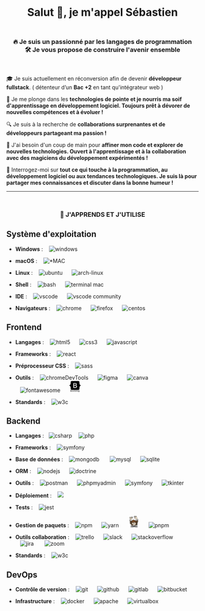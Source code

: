 

<h1 align="center" style="margin:50px 0;">Salut 👋, je m'appel Sébastien</h1>
<h3 align="center" style="margin:50px 0;">🔥  Je suis un passionné par les langages de programmation <br> 🛠️ Je vous propose de construire l'avenir ensemble</h3>

🎓 Je suis actuellement en réconversion afin de devenir **développeur fullstack**. ( détenteur d’un **Bac +2** en tant qu'intégrateur web )

🚀 Je me plonge dans les **technologies de pointe et je nourris ma soif d'apprentissage en développement logiciel. Toujours prêt à dévorer de nouvelles compétences et à évoluer !**

🔍 Je suis à la recherche de **collaborations surprenantes et de développeurs partageant ma passion !**

🙏 J'ai besoin d'un coup de main pour **affiner mon code et explorer de nouvelles technologies. Ouvert à l'apprentissage et à la collaboration avec des magiciens du développement expérimentés !**

💬 Interrogez-moi sur **tout ce qui touche à la programmation, au développement logiciel ou aux tendances technologiques. Je suis là pour partager mes connaissances et discuter dans la bonne humeur !**

---


<h3 align="center" style="margin: 50px 0 25px; text-transform: uppercase">💼 J'apprends et j'utilise</h3>

## Système d'exploitation

- **Windows** : <img src="https://www.vectorlogo.zone/logos/microsoft/microsoft-icon.svg" alt="windows" style="padding: 0 12px" height="30">
- **macOS** : <img src="https://www.vectorlogo.zone/logos/apple/apple-icon.svg" alt="*MAC" style="padding: 0 12px" height="30"/>
- **Linux** : <img src="https://www.vectorlogo.zone/logos/ubuntu/ubuntu-icon.svg" alt="ubuntu" style="padding: 0 12px" height="30"/><img src="https://www.vectorlogo.zone/logos/archlinux/archlinux-icon.svg" alt="arch-linux" style="padding: 0 12px" height="30"/>

- **Shell** : <img src="https://www.vectorlogo.zone/logos/gnu_bash/gnu_bash-icon.svg" alt="bash" style="padding: 0 12px" height="30"/><img src="https://zonetuto.fr/wp-content/uploads/2022/12/zsh-terminal-macos-logo.jpg" alt="terminal mac" style="padding: 0 12px" height="30"/>
- **IDE** : <img src="https://upload.wikimedia.org/wikipedia/commons/thumb/9/9a/Visual_Studio_Code_1.35_icon.svg/800px-Visual_Studio_Code_1.35_icon.svg.png" alt="vscode" style="padding: 0 12px" height="30"/><img src="https://upload.wikimedia.org/wikipedia/commons/thumb/5/59/Visual_Studio_Icon_2019.svg/1200px-Visual_Studio_Icon_2019.svg.png" alt="vscode community" style="padding: 0 12px" height="30"/>
- **Navigateurs** : <img src="https://www.vectorlogo.zone/logos/google_chrome/google_chrome-icon.svg" alt="chrome" style="padding: 0 12px" height="30"/><img src="https://www.vectorlogo.zone/logos/firefox/firefox-icon.svg" alt="firefox" style="padding: 0 12px" height="30"/><img src="https://www.vectorlogo.zone/logos/brave/brave-icon.svg" alt="centos" style="padding: 0 12px" height="30"/>

## Frontend

- **Langages** : <img src="https://www.vectorlogo.zone/logos/w3_html5/w3_html5-icon.svg" alt="html5" style="padding: 0 12px" height="30"/><img src="https://www.vectorlogo.zone/logos/w3_css/w3_css-icon.svg" alt="css3" style="padding: 0 12px" height="30"/><img src="https://upload.vectorlogo.zone/logos/javascript/images/239ec8a4-163e-4792-83b6-3f6d96911757.svg" alt="javascript" style="padding: 0 12px" height="30"/>

- **Frameworks** : <img src="https://www.vectorlogo.zone/logos/reactjs/reactjs-icon.svg" alt="react" style="padding: 0 12px" height="30"/>

- **Préprocesseur CSS** : <img src="https://www.vectorlogo.zone/logos/sass-lang/sass-lang-icon.svg" alt="sass" style="padding: 0 12px" height="30"/>

- **Outils** : <img src="https://static-00.iconduck.com/assets.00/chrome-devtools-icon-512x512-8iaxdppx.png" alt="chromeDevTools" style="padding: 0 12px" height="30"/><img src="https://www.vectorlogo.zone/logos/figma/figma-icon.svg" alt="figma" style="padding: 0 12px" height="30"/><img src="https://www.vectorlogo.zone/logos/canva/canva-ar21.svg" alt="canva" style="padding: 0 12px" height="30"/><img src="https://www.vectorlogo.zone/logos/font-awesome/font-awesome-ar21.svg" alt="fontawesome" style="padding: 0 12px" height="30"/><img src="https://raw.githubusercontent.com/devicons/devicon/master/icons/bootstrap/bootstrap-plain-wordmark.svg" alt="bootstrap" style="padding: 0 12px" height="30"/>

- **Standards** : <img src="https://www.vectorlogo.zone/logos/w3c/w3c-ar21.svg" alt="w3c" style="padding: 0 12px" height="30"/>

## Backend

- **Langages** :<img src="https://brandeps.com/logo-download/C/C-Sharp-logo-vector-01.svg" alt="csharp" style="padding: 0 12px" height="30"/><img src="https://www.horus.ch/wp-content/uploads/2020/12/php8.png" alt="php" style="padding: 0 5px 0" height="30"/>
- **Frameworks** : <img src="https://www.vectorlogo.zone/logos/symfony/symfony-icon.svg" alt="symfony" style="padding: 0 12px" height="30"/>

- **Base de données** : <img src="https://www.vectorlogo.zone/logos/mongodb/mongodb-icon.svg" alt="mongodb" style="padding: 0 12px" height="30"/> <img src="https://www.vectorlogo.zone/logos/mysql/mysql-ar21.svg" alt="mysql" style="padding: 0 12px" height="30"/><img src="https://www.vectorlogo.zone/logos/sqlite/sqlite-ar21.svg" alt="sqlite" style="padding: 0 12px" height="30"/>

- **ORM** : <img src="https://avatars.githubusercontent.com/u/7552965?s=280&v=4" alt="nodejs" style="padding: 0 12px" height="30"/><img src="https://static-00.iconduck.com/assets.00/doctrine-icon-1550x2048-2h0ef9c6.png" alt="doctrine" style="padding: 0 12px" height="18W3C"/>

- **Outils** : <img src="https://www.vectorlogo.zone/logos/getpostman/getpostman-icon.svg" alt="postman" style="padding: 0 12px" height="30" /><img src="https://www.vectorlogo.zone/logos/phpmyadmin/phpmyadmin-ar21.svg" alt="phpmyadmin" style="padding: 0 12px" height="30" /><img src="https://raw.githubusercontent.com/uiwjs/file-icons/00092fb19e0357a7d8e1cec4f909c7be24c426e9/icon/twig.svg" alt="symfony" style="padding: 0 12px" height="30"/><img src="https://static.javatpoint.com/python/images/tkinter-tutorial.png" alt="tkinter" style="padding: 0 12px" height="30"/>



- **Déploiement** : <img src="https://www.vectorlogo.zone/logos/heroku/heroku-icon.svg" style="padding: 0 12px" height="30"/>

- **Tests** : <img src="https://www.vectorlogo.zone/logos/jestjsio/jestjsio-icon.svg" alt="jest" style="padding: 0 12px" height="30"/>

- **Gestion de paquets** : <img src="https://www.vectorlogo.zone/logos/npmjs/npmjs-ar21.svg" alt="npm" style="padding: 0 12px" height="30"/><img src="https://www.vectorlogo.zone/logos/yarnpkg/yarnpkg-ar21.svg" alt="yarn" style="padding: 0 12px" height="30"/><img src="https://raw.githubusercontent.com/devicons/devicon/1119b9f84c0290e0f0b38982099a2bd027a48bf1/icons/composer/composer-original.svg" alt="composer" style="padding: 0 12px" height="30"/><img src="https://raw.githubusercontent.com/gilbarbara/logos/1b8f5561d14ba9b8cf760c0df2fe56338cdcdbb3/logos/pnpm.svg" alt="pnpm" style="padding: 0 12px" height="30" />

- **Outils collaboration** : <img src="https://www.vectorlogo.zone/logos/trello/trello-icon.svg" alt="trello" style="padding: 0 12px" height="30"/><img src="https://www.vectorlogo.zone/logos/slack/slack-icon.svg" alt="slack" style="padding: 0 12px" height="30"/><img src="https://www.vectorlogo.zone/logos/stackoverflow/stackoverflow-icon.svg" alt="stackoverflow" style="padding: 0 12px" height="30"/><img src="https://www.vectorlogo.zone/logos/atlassian_jira/atlassian_jira-icon.svg" alt="jira" style="padding: 0 12px" height="30"/>
<img src="https://www.vectorlogo.zone/logos/zoomus/zoomus-icon.svg
" alt="zoom" style="padding: 0 12px" height="30"/>
- **Standards** : <img src="https://www.vectorlogo.zone/logos/w3c/w3c-ar21.svg" alt="w3c" style="padding: 0 12px" height="30"/>

## DevOps

- **Contrôle de version** : <img src="https://www.vectorlogo.zone/logos/git-scm/git-scm-icon.svg" alt="git" style="padding: 0 12px" height="30"/><img src="https://www.vectorlogo.zone/logos/github/github-icon.svg" alt="github" style="padding: 0 12px" height="30"/><img src="https://www.vectorlogo.zone/logos/gitlab/gitlab-icon.svg" alt="gitlab" style="padding: 0 12px" height="30"/><img src="https://www.vectorlogo.zone/logos/bitbucket/bitbucket-icon.svg" alt="bitbucket" style="padding: 0 12px" height="30"/>

- **Infrastructure** : <img src="https://www.vectorlogo.zone/logos/docker/docker-icon.svg" alt="docker" style="padding: 0 12px" height="30"/><img src="https://www.vectorlogo.zone/logos/apache/apache-icon.svg" alt="apache" style="padding: 0 12px" height="30"/><img src="https://www.vectorlogo.zone/logos/virtualbox/virtualbox-icon.svg" alt="virtualbox" style="padding: 0 12px" height="30"/>
